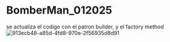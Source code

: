 # BomberMan_012025
se actualiza el codigo con el patron builder, y el factory method
![913ecb48-a85d-4fd8-970e-2f56935d8d91](https://github.com/user-attachments/assets/f333a7fc-619b-432b-9e53-340b0efdab81)
